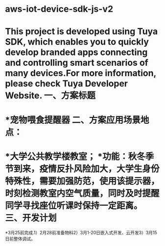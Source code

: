 # aws-iot-device-sdk-js-v2
This project is developed using Tuya SDK, which enables you to quickly develop branded apps connecting and controlling smart scenarios of many devices.For more information, please check Tuya Developer Website.
一、方案标题
==
*宠物喂食提醒器
二、方案应用场景地点：
==
*大学公共教学楼教室；
*功能：秋冬季节到来，疫情反扑风险加大，大学生身份特殊性，需要加强防范，使用该提示器，时刻检测教室内空气质量，同时及时提醒同学寻找座位听课时保持一定距离。
三、开发计划
==
*3月25前完成.1）2月28前准备物料2）3月1-20日嵌入式开发、云开发3）3月15日前整体调试。
